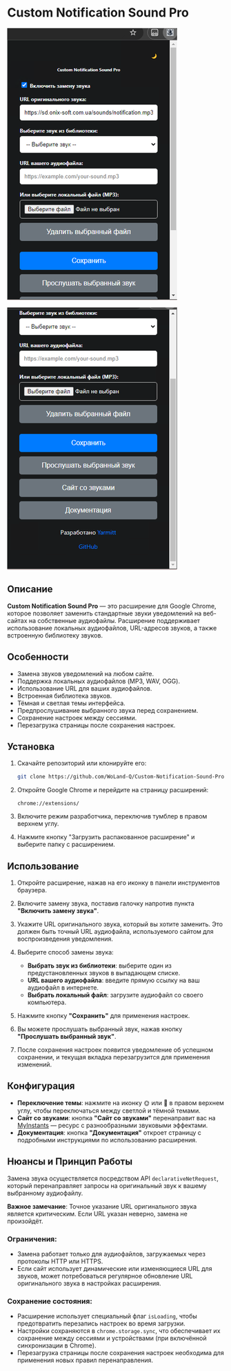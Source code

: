 # Custom Notification Sound Pro

![Главный Экран](screen/Screenshot_1.png)

![Главный Экран](screen/Screenshot_2.png)

## Описание
**Custom Notification Sound Pro** — это расширение для Google Chrome, которое позволяет заменить стандартные звуки уведомлений на веб-сайтах на собственные аудиофайлы. Расширение поддерживает использование локальных аудиофайлов, URL-адресов звуков, а также встроенную библиотеку звуков.

## Особенности
- Замена звуков уведомлений на любом сайте.
- Поддержка локальных аудиофайлов (MP3, WAV, OGG).
- Использование URL для ваших аудиофайлов.
- Встроенная библиотека звуков.
- Тёмная и светлая темы интерфейса.
- Предпрослушивание выбранного звука перед сохранением.
- Сохранение настроек между сессиями.
- Перезагрузка страницы после сохранения настроек.

## Установка

1. Скачайте репозиторий или клонируйте его:
    ```bash
    git clone https://github.com/WoLand-Q/Custom-Notification-Sound-Pro.git
    ```

2. Откройте Google Chrome и перейдите на страницу расширений:
    ```
    chrome://extensions/
    ```

3. Включите режим разработчика, переключив тумблер в правом верхнем углу.

4. Нажмите кнопку "Загрузить распакованное расширение" и выберите папку с расширением.

## Использование

1. Откройте расширение, нажав на его иконку в панели инструментов браузера.

2. Включите замену звука, поставив галочку напротив пункта **"Включить замену звука"**.

3. Укажите URL оригинального звука, который вы хотите заменить. Это должен быть точный URL аудиофайла, используемого сайтом для воспроизведения уведомления.

4. Выберите способ замены звука:
   - **Выбрать звук из библиотеки**: выберите один из предустановленных звуков в выпадающем списке.
   - **URL вашего аудиофайла**: введите прямую ссылку на ваш аудиофайл в интернете.
   - **Выбрать локальный файл**: загрузите аудиофайл со своего компьютера.

5. Нажмите кнопку **"Сохранить"** для применения настроек.

6. Вы можете прослушать выбранный звук, нажав кнопку **"Прослушать выбранный звук"**.

7. После сохранения настроек появится уведомление об успешном сохранении, и текущая вкладка перезагрузится для применения изменений.

## Конфигурация

- **Переключение темы**: нажмите на иконку 🌞 или 🌙 в правом верхнем углу, чтобы переключаться между светлой и тёмной темами.
- **Сайт со звуками**: кнопка **"Сайт со звуками"** перенаправит вас на [MyInstants](https://www.myinstants.com/) — ресурс с разнообразными звуковыми эффектами.
- **Документация**: кнопка **"Документация"** откроет страницу с подробными инструкциями по использованию расширения.

## Нюансы и Принцип Работы

Замена звука осуществляется посредством API `declarativeNetRequest`, который перенаправляет запросы на оригинальный звук к вашему выбранному аудиофайлу.

**Важное замечание**: Точное указание URL оригинального звука является критическим. Если URL указан неверно, замена не произойдёт.

### Ограничения:
- Замена работает только для аудиофайлов, загружаемых через протоколы HTTP или HTTPS.
- Если сайт использует динамические или изменяющиеся URL для звуков, может потребоваться регулярное обновление URL оригинального звука в настройках расширения.

### Сохранение состояния:
- Расширение использует специальный флаг `isLoading`, чтобы предотвратить перезапись настроек во время загрузки.
- Настройки сохраняются в `chrome.storage.sync`, что обеспечивает их сохранение между сессиями и устройствами (при включённой синхронизации в Chrome).
- Перезагрузка страницы после сохранения настроек необходима для применения новых правил перенаправления.


